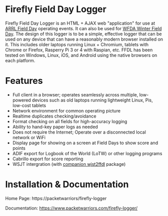 # Firefly Field Day Logger
Firefly Field Day Logger is an HTML + AJAX web "application" for use 
at [ARRL Field Day](http://www.arrl.org/field-day) operating events. 
It can also be used for [WFDA Winter Field Day](https://winterfieldday.org/).
The design of this logger is to be a simple, effective logger that 
can be used on any device that can have a reasonably modern browser
installed on it. This includes older laptops running Linux + Chromium,
tablets with Chrome or Firefox, Rasperry Pi 3 or 4 with Raspian, etc.
FFDL has been tested on Windows, Linux, iOS, and Android using the
native browsers on each platform.

# Features
- Full client in a browser; operates seamlessly across multiple, low-powered devices such as old laptops running lightweight Linux, Pis, low-cost tablets
- Network environment for common operating picture
- Realtime duplicates checking/avoidance
- Format checking on all fields for high-accuracy logging
- Ability to hand-key paper logs as needed
- Does not require the Internet; Operate over a disconnected local network or WiFi
- Display page for showing on a screen at Field Days to show score and points
- ADIF export for Logbook of the World (LoTW) or other logging programs
- Cabrillo export for score reporting
- WSJT intergration (with [companion wjst2ffdl](https://github.com/jxmx/wsjt2ffdl/) package)

# Installation & Documentation
Home Page: https://packetwarriors/firefly-logger

Documentation: https://www.packetwarriors.com/firefly-logger/

